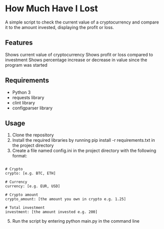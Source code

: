 # How Much Have I Lost
A simple script to check the current value of a cryptocurrency and compare it to the amount invested, displaying the profit or loss.

## Features
Shows current value of cryptocurrency
Shows profit or loss compared to investment
Shows percentage increase or decrease in value since the program was started
## Requirements
- Python 3
- requests library
- clint library
- configparser library
## Usage
1. Clone the repository
2. Install the required libraries by running pip install -r requirements.txt in the project directory
3. Create a file named config.ini in the project directory with the following format:
```[hmhil]

# Crypto
crypto: [e.g. BTC, ETH]

# Currency
currency: [e.g. EUR, USD]

# Crypto amount
crypto_amount: [the amount you own in crypto e.g. 1.25]

# Total investment
investment: [the amount invested e.g. 200]
```
5. Run the script by entering python main.py in the command line
